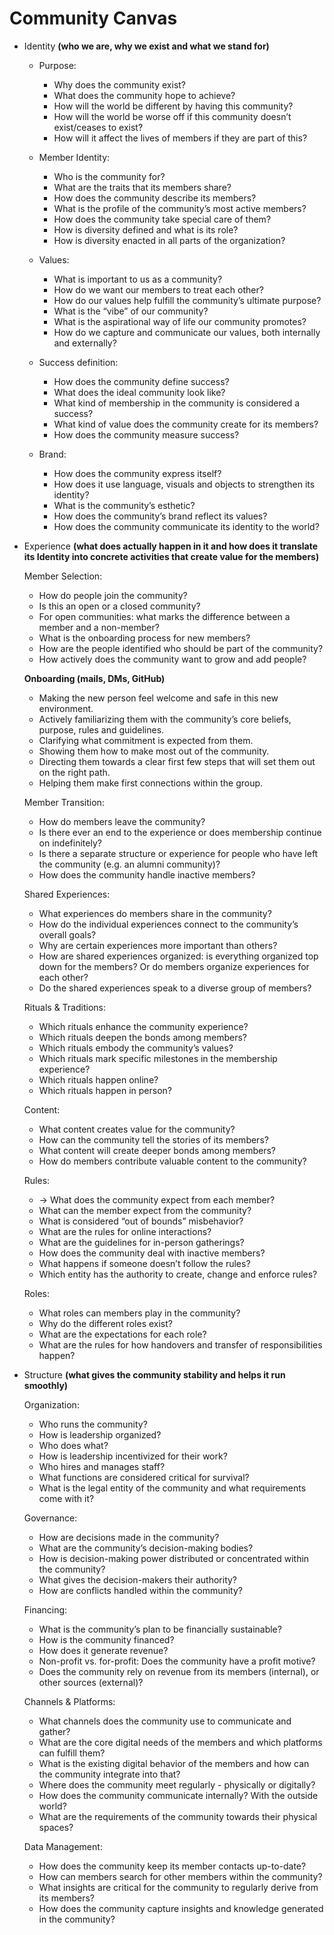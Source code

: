 # Community Canvas

- Identity **(who we are, why we exist and what we stand for)**

  - Purpose:
    - Why does the community exist?
    - What does the community hope to achieve?
    - How will the world be different by having this community?
    - How will the world be worse off if this community doesn’t exist/ceases to exist?
    - How will it affect the lives of members if they are part of this?

  - Member Identity:
    - Who is the community for?
    - What are the traits that its members share?
    - How does the community describe its members?
    - What is the profile of the community’s most active members?
    - How does the community take special care of them?
    - How is diversity defined and what is its role?
    - How is diversity enacted in all parts of the organization?

  - Values:
    - What is important to us as a community?
    - How do we want our members to treat each other?
    - How do our values help fulfill the community’s ultimate purpose?
    - What is the “vibe” of our community?
    - What is the aspirational way of life our community promotes?
    - How do we capture and communicate our values, both internally and externally?

  - Success definition:
    - How does the community define success?
    - What does the ideal community look like?
    - What kind of membership in the community is considered a success?
    - What kind of value does the community create for its members?
    - How does the community measure success?

  - Brand:
    - How does the community express itself?
    - How does it use language, visuals and objects to strengthen its identity?
    - What is the community’s esthetic?
    - How does the community’s brand reflect its values?
    - How does the community communicate its identity to the world?

- Experience **(what does actually happen in it and how does it translate its Identity into concrete activities that create value for the members)**

  Member Selection:
    - How do people join the community?
    - Is this an open or a closed community?
    - For open communities: what marks the difference between a member and a non-member?
    - What is the onboarding process for new members?
    - How are the people identified who should be part of the community?
    - How actively does the community want to grow and add people?

    **Onboarding (mails, DMs, GitHub)**

    - Making the new person feel welcome and safe in this new environment.
    - Actively familiarizing them with the community’s core beliefs, purpose, rules and guidelines.
    - Clarifying what commitment is expected from them.
    - Showing them how to make most out of the community.
    - Directing them towards a clear first few steps that will set them out on the right path.
    - Helping them make first connections within the group.

  Member Transition:
    - How do members leave the community?
    - Is there ever an end to the experience or does membership continue on indefinitely?
    - Is there a separate structure or experience for people who have left the community (e.g. an alumni community)?
    - How does the community handle inactive members?

  Shared Experiences:
    - What experiences do members share in the community?
    - How do the individual experiences connect to the community’s overall goals?
    - Why are certain experiences more important than others?
    - How are shared experiences organized: is everything organized top down for the members? Or do members organize experiences for each other?
    - Do the shared experiences speak to a diverse group of members?

  Rituals & Traditions:
    - Which rituals enhance the community experience?
    - Which rituals deepen the bonds among members?
    - Which rituals embody the community’s values?
    - Which rituals mark specific milestones in the membership experience?
    - Which rituals happen online?
    - Which rituals happen in person?

  Content:
    - What content creates value for the community?
    - How can the community tell the stories of its members?
    - What content will create deeper bonds among members?
    - How do members contribute valuable content to the community?

  Rules:
    - → What does the community expect from each member?
    - What can the member expect from the community?
    - What is considered “out of bounds” misbehavior?
    - What are the rules for online interactions?
    - What are the guidelines for in-person gatherings?
    - How does the community deal with inactive members?
    - What happens if someone doesn’t follow the rules?
    - Which entity has the authority to create, change and enforce rules?

  Roles:
    - What roles can members play in the community?
    - Why do the different roles exist?
    - What are the expectations for each role?
    - What are the rules for how handovers and transfer of responsibilities happen?

- Structure **(what gives the community stability and helps it run smoothly)**

  Organization:
    - Who runs the community?
    - How is leadership organized?
    - Who does what?
    - How is leadership incentivized for their work?
    - Who hires and manages staff?
    - What functions are considered critical for survival?
    - What is the legal entity of the community and what requirements come with it?

  Governance:
    - How are decisions made in the community?
    - What are the community’s decision-making bodies?
    - How is decision-making power distributed or concentrated within the community?
    - What gives the decision-makers their authority?
    - How are conflicts handled within the community?

  Financing:
    - What is the community’s plan to be financially sustainable?
    - How is the community financed?
    - How does it generate revenue?
    - Non-profit vs. for-profit: Does the community have a profit motive?
    - Does the community rely on revenue from its members (internal), or other sources (external)?

  Channels & Platforms:
    - What channels does the community use to communicate and gather?
    - What are the core digital needs of the members and which platforms can fulfill them?
    - What is the existing digital behavior of the members and how can the community integrate into that?
    - Where does the community meet regularly - physically or digitally?
    - How does the community communicate internally? With the outside world?
    - What are the requirements of the community towards their physical spaces?

  Data Management:
    - How does the community keep its member contacts up-to-date?
    - How can members search for other members within the community?
    - What insights are critical for the community to regularly derive from its members?
    - How does the community capture insights and knowledge generated in the community?
